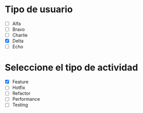 
# Tipo de usuario

- [ ] Alfa
- [ ] Bravo
- [ ] Charlie
- [x] Delta
- [ ] Echo

# Seleccione el tipo de actividad

- [x] Feature
- [ ] Hotfix
- [ ] Refactor
- [ ] Performance
- [ ] Testing
